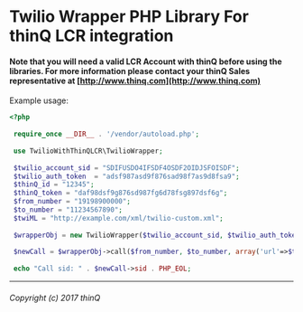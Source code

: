 # Twilio Wrapper PHP Library For thinQ LCR integration

#### Note that you will need a valid LCR Account with thinQ before using the libraries. For more information please contact your thinQ Sales representative at [http://www.thinq.com](http://www.thinq.com)

Example usage:

```php
<?php
 
 require_once __DIR__ . '/vendor/autoload.php';
 
 use TwilioWithThinQLCR\TwilioWrapper;
 
 $twilio_account_sid = "SDIFUSDO4IFSDF4OSDF2OIDJSFOISDF";
 $twilio_auth_token  = "adsf987asd9f876sad98f7as9d8fsa9";
 $thinQ_id = "12345";
 $thinQ_token = "daf98dsf9g876sd987fg6d78fsg897dsf6g";
 $from_number = "19198900000";
 $to_number = "11234567890";
 $twiML = "http://example.com/xml/twilio-custom.xml";
 
 $wrapperObj = new TwilioWrapper($twilio_account_sid, $twilio_auth_token, $thinQ_id, $thinQ_token);
 
 $newCall = $wrapperObj->call($from_number, $to_number, array('url'=>$twiML));
 
 echo "Call sid: " . $newCall->sid . PHP_EOL;
```


---

###### *Copyright (c) 2017 thinQ*
